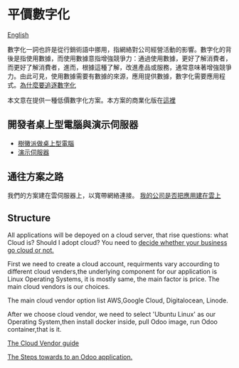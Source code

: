#  平價數字化

[English](https://github.com/tacticlink/cheapdigital)

數字化一詞也許是從行銷術語中挪用，指網絡對公司經營活動的影響。數字化的背後是指使用數據，而使用數據意指增強競爭力：通過使用數據，更好了解消費者，而更好了解消費者，進而，根據這種了解，改進產品或服務，通常意味著增強競爭力。由此可見，使用數據需要有數據的來源，應用提供數據，數字化需要應用程式。[為什麼要追逐數字化](https://github.com/tacticlink/cheapdigital/blob/master/basis/pursue-digital_zh.md)

本文意在提供一種低價數字化方案。本方案的商業化版在[這裡](https://www.tacticlink.com)

## 開發者桌上型電腦與演示伺服器

- [樹黴派做桌上型電腦](https://github.com/tacticlink/cheapdigital/blob/master/dev/raspbian-desktop_zh.md)
- [演示伺服器](https://github.com/tacticlink/cheapdigital/blob/master/dev/demo-server_zh.md)

## 通往方案之路

我們的方案建在雲伺服器上，以寬帶網絡連接。 [我的公司是否把應用建在雲上](https://github.com/tacticlink/cheapdigital/blob/master/basis/go-cloud_zh.md)

## Structure

All applications will be depoyed on a cloud server, that rise questions: what Cloud is? Should I adopt cloud? You need to [decide whether your business go cloud or not.](https://github.com/tacticlink/cheapdigital/blob/master/basis/go-cloud.md)

First we need to create a cloud account, requirments vary accourding to different cloud venders,the underlying component for our application is Linux Operating Systems, it is mostly same, the main factor is price. The main cloud vendors is our choices.

The main cloud vendor option list AWS,Google Cloud, Digitalocean, Linode.

After we choose cloud vendor, we need to select 'Ubuntu Linux' as our Operating System,then install docker inside, pull Odoo image, run Odoo container,that is it.

[The Cloud Vendor guide](https://github.com/tacticlink/cheapdigital/blob/master/basis/cloud-guide.md)

[The Steps towards to an Odoo application.](https://github.com/tacticlink/cheapdigital/blob/master/dev/towards-applications.md)
